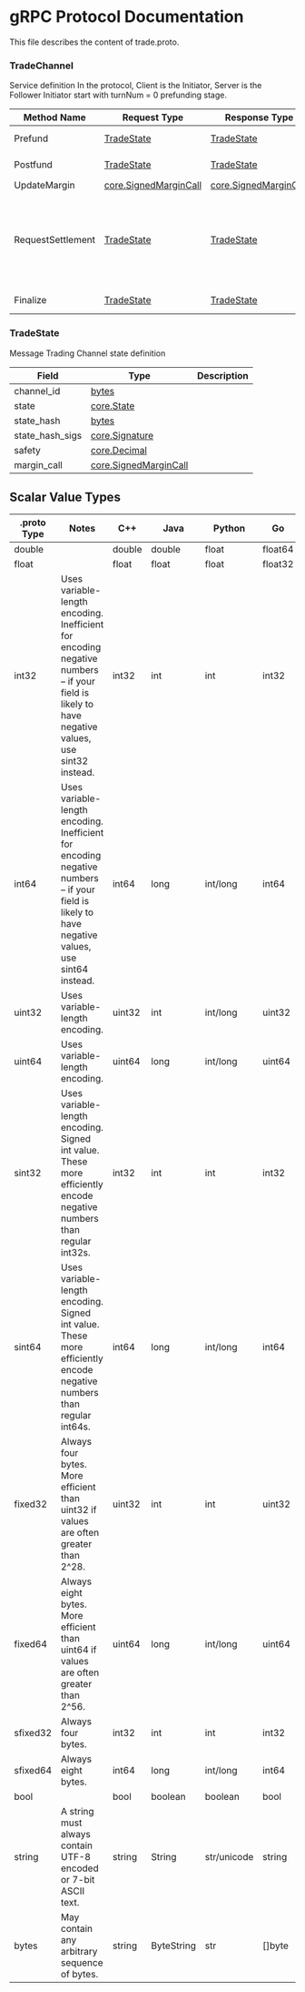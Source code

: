 # gRPC Protocol Documentation

This file describes the content of trade.proto.


### TradeChannel

Service definition
In the protocol, Client is the Initiator, Server is the Follower
Initiator start with turnNum = 0 prefunding stage.

| Method Name | Request Type | Response Type | Description |
| ----------- | ------------ | ------------- | ------------|
| Prefund | [TradeState](#tradestate) | [TradeState](#tradestate) | turnNum = 0 |
| Postfund | [TradeState](#tradestate) | [TradeState](#tradestate) | turnNum = 1 |
| UpdateMargin | [core.SignedMarginCall](core.proto.md#signedmargincall) | [core.SignedMarginCall](core.proto.md#signedmargincall) |  |
| RequestSettlement | [TradeState](#tradestate) | [TradeState](#tradestate) | TODO: Message protocol to be defined Find how to bind with Settlement SVC |
| Finalize | [TradeState](#tradestate) | [TradeState](#tradestate) | isFinal State |

 <!-- end services -->



### TradeState
Message Trading Channel state definition


| Field | Type | Description |
| ----- | ---- | ----------- |
| channel_id | [bytes](#bytes) |  |
| state | [core.State](core.proto.md#state) |  |
| state_hash | [bytes](#bytes) |  |
| state_hash_sigs | [core.Signature](core.proto.md#signature) |  |
| safety | [core.Decimal](core.proto.md#decimal) |  |
| margin_call | [core.SignedMarginCall](core.proto.md#signedmargincall) |  |





 <!-- end messages -->

 <!-- end enums -->

 <!-- end HasExtensions -->



## Scalar Value Types

| .proto Type | Notes | C++ | Java | Python | Go | C# | PHP | Ruby |
| ----------- | ----- | --- | ---- | ------ | -- | -- | --- | ---- |
| <a name="double" /> double |  | double | double | float | float64 | double | float | Float |
| <a name="float" /> float |  | float | float | float | float32 | float | float | Float |
| <a name="int32" /> int32 | Uses variable-length encoding. Inefficient for encoding negative numbers – if your field is likely to have negative values, use sint32 instead. | int32 | int | int | int32 | int | integer | Bignum or Fixnum (as required) |
| <a name="int64" /> int64 | Uses variable-length encoding. Inefficient for encoding negative numbers – if your field is likely to have negative values, use sint64 instead. | int64 | long | int/long | int64 | long | integer/string | Bignum |
| <a name="uint32" /> uint32 | Uses variable-length encoding. | uint32 | int | int/long | uint32 | uint | integer | Bignum or Fixnum (as required) |
| <a name="uint64" /> uint64 | Uses variable-length encoding. | uint64 | long | int/long | uint64 | ulong | integer/string | Bignum or Fixnum (as required) |
| <a name="sint32" /> sint32 | Uses variable-length encoding. Signed int value. These more efficiently encode negative numbers than regular int32s. | int32 | int | int | int32 | int | integer | Bignum or Fixnum (as required) |
| <a name="sint64" /> sint64 | Uses variable-length encoding. Signed int value. These more efficiently encode negative numbers than regular int64s. | int64 | long | int/long | int64 | long | integer/string | Bignum |
| <a name="fixed32" /> fixed32 | Always four bytes. More efficient than uint32 if values are often greater than 2^28. | uint32 | int | int | uint32 | uint | integer | Bignum or Fixnum (as required) |
| <a name="fixed64" /> fixed64 | Always eight bytes. More efficient than uint64 if values are often greater than 2^56. | uint64 | long | int/long | uint64 | ulong | integer/string | Bignum |
| <a name="sfixed32" /> sfixed32 | Always four bytes. | int32 | int | int | int32 | int | integer | Bignum or Fixnum (as required) |
| <a name="sfixed64" /> sfixed64 | Always eight bytes. | int64 | long | int/long | int64 | long | integer/string | Bignum |
| <a name="bool" /> bool |  | bool | boolean | boolean | bool | bool | boolean | TrueClass/FalseClass |
| <a name="string" /> string | A string must always contain UTF-8 encoded or 7-bit ASCII text. | string | String | str/unicode | string | string | string | String (UTF-8) |
| <a name="bytes" /> bytes | May contain any arbitrary sequence of bytes. | string | ByteString | str | []byte | ByteString | string | String (ASCII-8BIT) |
